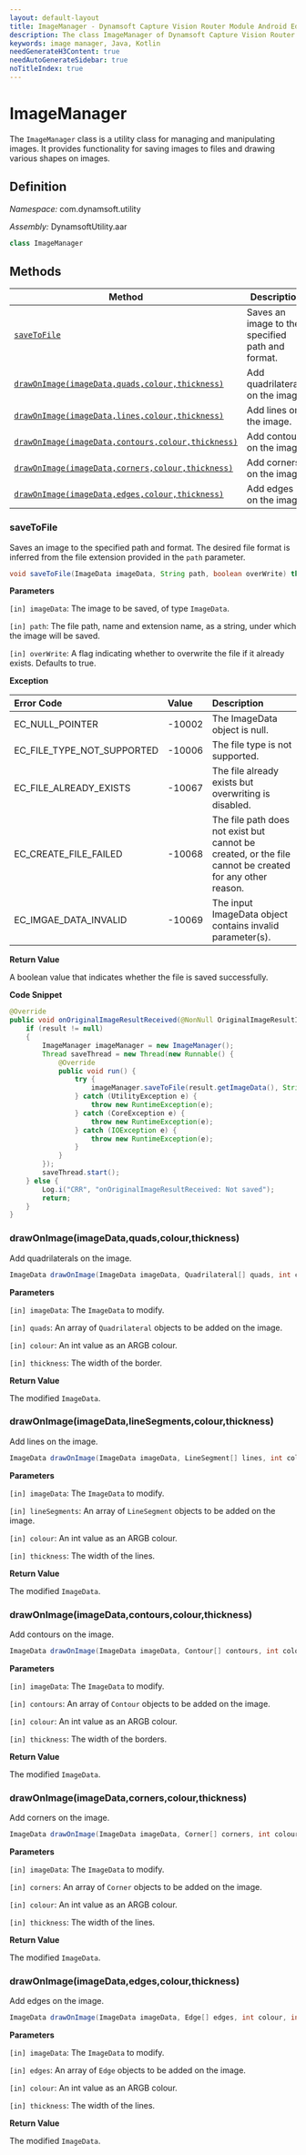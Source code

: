 ```yaml
---
layout: default-layout
title: ImageManager - Dynamsoft Capture Vision Router Module Android Edition API Reference
description: The class ImageManager of Dynamsoft Capture Vision Router Module is a utility class for managing and manipulating images. It provides functionality for saving images to files and drawing various shapes on images.
keywords: image manager, Java, Kotlin
needGenerateH3Content: true
needAutoGenerateSidebar: true
noTitleIndex: true
---
```


# ImageManager

The `ImageManager` class is a utility class for managing and manipulating images. It provides functionality for saving images to files and drawing various shapes on images.

## Definition

*Namespace:* com.dynamsoft.utility

*Assembly:* DynamsoftUtility.aar

```java
class ImageManager
```

## Methods

| Method | Description |
| ------ | ----------- |
| [`saveToFile`](#savetofile) | Saves an image to the specified path and format. |
| [`drawOnImage(imageData,quads,colour,thickness)`](#drawonimageimagedataquadscolourthickness) | Add quadrilaterals on the image. |
| [`drawOnImage(imageData,lines,colour,thickness)`](#drawonimageimagedatalinesegmentscolourthickness) | Add lines on the image. |
| [`drawOnImage(imageData,contours,colour,thickness)`](#drawonimageimagedatacontourscolourthickness) | Add contours on the image. |
| [`drawOnImage(imageData,corners,colour,thickness)`](#drawonimageimagedatacornerscolourthickness) | Add corners on the image. |
| [`drawOnImage(imageData,edges,colour,thickness)`](#drawonimageimagedataedgescolourthickness) | Add edges on the image. |

### saveToFile

Saves an image to the specified path and format. The desired file format is inferred from the file extension provided in the `path` parameter.

```java
void saveToFile(ImageData imageData, String path, boolean overWrite) throws UtilityException{}
```

**Parameters**

`[in] imageData`: The image to be saved, of type `ImageData`.

`[in] path`: The file path, name and extension name, as a string, under which the image will be saved.

`[in] overWrite`: A flag indicating whether to overwrite the file if it already exists. Defaults to true.

**Exception**

| Error Code | Value | Description |
| :--------- | :---- | :---------- |
| EC_NULL_POINTER | -10002 | The ImageData object is null. |
| EC_FILE_TYPE_NOT_SUPPORTED | -10006 | The file type is not supported. |
| EC_FILE_ALREADY_EXISTS | -10067 | The file already exists but overwriting is disabled. |
| EC_CREATE_FILE_FAILED | -10068 | The file path does not exist but cannot be created, or the file cannot be created for any other reason. |
| EC_IMGAE_DATA_INVALID | -10069 | The input ImageData object contains invalid parameter(s). |

**Return Value**

A boolean value that indicates whether the file is saved successfully.

**Code Snippet**

```java
@Override
public void onOriginalImageResultReceived(@NonNull OriginalImageResultItem result) {
    if (result != null)
    {
        ImageManager imageManager = new ImageManager();
        Thread saveThread = new Thread(new Runnable() {
            @Override
            public void run() {
                try {
                    imageManager.saveToFile(result.getImageData(), String.valueOf(Environment.getExternalStoragePublicDirectory(Environment.DIRECTORY_PICTURES))+"/DynamsoftImageManager/originalImage.png", true);
                } catch (UtilityException e) {
                    throw new RuntimeException(e);
                } catch (CoreException e) {
                    throw new RuntimeException(e);
                } catch (IOException e) {
                    throw new RuntimeException(e);
                }
            }
        });
        saveThread.start();
    } else {
        Log.i("CRR", "onOriginalImageResultReceived: Not saved");
        return;
    }
}
```

### drawOnImage(imageData,quads,colour,thickness)

Add quadrilaterals on the image.

```java
ImageData drawOnImage(ImageData imageData, Quadrilateral[] quads, int colour, int thickness){}
```

**Parameters**

`[in] imageData`: The `ImageData` to modify.  

`[in] quads`: An array of `Quadrilateral` objects to be added on the image.  

`[in] colour`: An int value as an ARGB colour.  

`[in] thickness`: The width of the border.

**Return Value**

The modified `ImageData`.

### drawOnImage(imageData,lineSegments,colour,thickness)

Add lines on the image.

```java
ImageData drawOnImage(ImageData imageData, LineSegment[] lines, int colour, int thickness){}
```

**Parameters**

`[in] imageData`: The `ImageData` to modify.  

`[in] lineSegments`: An array of `LineSegment` objects to be added on the image.  

`[in] colour`: An int value as an ARGB colour.  

`[in] thickness`: The width of the lines.

**Return Value**

The modified `ImageData`.

### drawOnImage(imageData,contours,colour,thickness)

Add contours on the image.

```java
ImageData drawOnImage(ImageData imageData, Contour[] contours, int colour, int thickness){}
```

**Parameters**

`[in] imageData`: The `ImageData` to modify.  

`[in] contours`: An array of `Contour` objects to be added on the image.  

`[in] colour`: An int value as an ARGB colour.  

`[in] thickness`: The width of the borders.

**Return Value**

The modified `ImageData`.

### drawOnImage(imageData,corners,colour,thickness)

Add corners on the image.

```java
ImageData drawOnImage(ImageData imageData, Corner[] corners, int colour, int thickness){}
```

**Parameters**

`[in] imageData`: The `ImageData` to modify.  

`[in] corners`: An array of `Corner` objects to be added on the image.  

`[in] colour`: An int value as an ARGB colour.  

`[in] thickness`: The width of the lines.

**Return Value**

The modified `ImageData`.

### drawOnImage(imageData,edges,colour,thickness)

Add edges on the image.

```java
ImageData drawOnImage(ImageData imageData, Edge[] edges, int colour, int thickness){}
```

**Parameters**

`[in] imageData`: The `ImageData` to modify. 

`[in] edges`: An array of `Edge` objects to be added on the image.  

`[in] colour`: An int value as an ARGB colour.  

`[in] thickness`: The width of the lines.  

**Return Value**

The modified `ImageData`.
